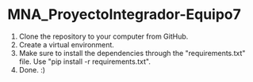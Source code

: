 # MNA_ProyectoIntegrador-Equipo7

1. Clone the repository to your computer from GitHub.
2. Create a virtual environment.
3. Make sure to install the dependencies through the "requirements.txt" file. Use "pip install -r requirements.txt".
4. Done. :)